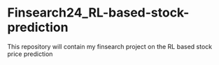 # Finsearch24_RL-based-stock-prediction
This repository will contain my finsearch project on the RL based stock price prediction
